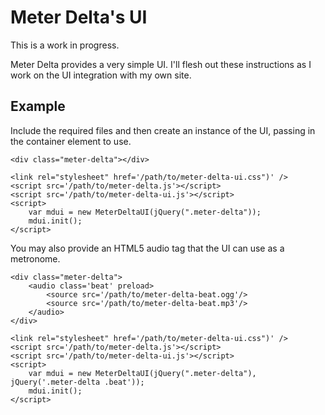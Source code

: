 # Meter Delta's UI

This is a work in progress.

Meter Delta provides a very simple UI. I'll flesh out these
instructions as I work on the UI integration with my own site.

## Example

Include the required files and then create an instance of the UI,
passing in the container element to use.

    <div class="meter-delta"></div>
    
    <link rel="stylesheet" href='/path/to/meter-delta-ui.css")' />
    <script src='/path/to/meter-delta.js'></script>
    <script src='/path/to/meter-delta-ui.js'></script>
    <script>
        var mdui = new MeterDeltaUI(jQuery(".meter-delta"));
        mdui.init();
    </script>

You may also provide an HTML5 audio tag that the UI can use as a
metronome.


    <div class="meter-delta">
        <audio class='beat' preload>
            <source src='/path/to/meter-delta-beat.ogg'/>
            <source src='/path/to/meter-delta-beat.mp3'/>
        </audio>
    </div>
	
    <link rel="stylesheet" href='/path/to/meter-delta-ui.css")' />
    <script src='/path/to/meter-delta.js'></script>
    <script src='/path/to/meter-delta-ui.js'></script>
    <script>
        var mdui = new MeterDeltaUI(jQuery(".meter-delta"), jQuery('.meter-delta .beat'));
        mdui.init();
    </script>
